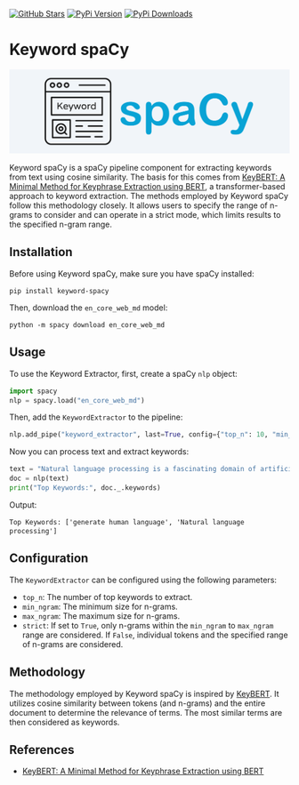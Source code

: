 [![GitHub Stars](https://img.shields.io/github/stars/wjbmattingly/keyword?style=social)](https://github.com/wjbmattingly/keyword-spacy)
[![PyPi Version](https://img.shields.io/pypi/v/keyword-spacy)](https://pypi.org/project/keyword-spacy/0.0.1/)
[![PyPi Downloads](https://img.shields.io/pypi/dm/keyword-spacy)](https://pypi.org/project/keyword-spacy/0.0.1/)

# Keyword spaCy

![keyword spacy](https://github.com/wjbmattingly/keyword-spacy/blob/main/images/keyword-spacy-logo.png?raw=true)

Keyword spaCy is a spaCy pipeline component for extracting keywords from text using cosine similarity. The basis for this comes from [KeyBERT: A Minimal Method for Keyphrase Extraction using BERT](https://github.com/MaartenGr/KeyBERT), a transformer-based approach to keyword extraction. The methods employed by Keyword spaCy follow this methodology closely. It allows users to specify the range of n-grams to consider and can operate in a strict mode, which limits results to the specified n-gram range.

## Installation

Before using Keyword spaCy, make sure you have spaCy installed:

```
pip install keyword-spacy
```

Then, download the `en_core_web_md` model:

```
python -m spacy download en_core_web_md
```

## Usage

To use the Keyword Extractor, first, create a spaCy `nlp` object:

```python
import spacy
nlp = spacy.load("en_core_web_md")
```

Then, add the `KeywordExtractor` to the pipeline:

```python
nlp.add_pipe("keyword_extractor", last=True, config={"top_n": 10, "min_ngram": 3, "max_ngram": 3, "strict": True})
```

Now you can process text and extract keywords:

```python
text = "Natural language processing is a fascinating domain of artificial intelligence. It allows computers to understand and generate human language."
doc = nlp(text)
print("Top Keywords:", doc._.keywords)
```
Output:
```
Top Keywords: ['generate human language', 'Natural language processing']
```

## Configuration

The `KeywordExtractor` can be configured using the following parameters:

- `top_n`: The number of top keywords to extract.
- `min_ngram`: The minimum size for n-grams.
- `max_ngram`: The maximum size for n-grams.
- `strict`: If set to `True`, only n-grams within the `min_ngram` to `max_ngram` range are considered. If `False`, individual tokens and the specified range of n-grams are considered.

## Methodology

The methodology employed by Keyword spaCy is inspired by [KeyBERT](https://github.com/MaartenGr/KeyBERT). It utilizes cosine similarity between tokens (and n-grams) and the entire document to determine the relevance of terms. The most similar terms are then considered as keywords.

## References

- [KeyBERT: A Minimal Method for Keyphrase Extraction using BERT](https://github.com/MaartenGr/KeyBERT)
